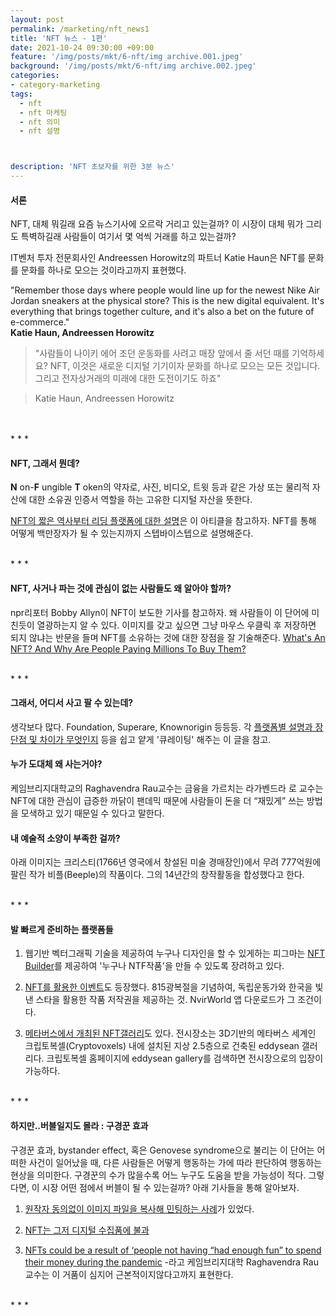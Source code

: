 ```yaml
---
layout: post
permalink: /marketing/nft_news1
title: 'NFT 뉴스 - 1편'
date: 2021-10-24 09:30:00 +09:00
feature: '/img/posts/mkt/6-nft/img archive.001.jpeg'
background: '/img/posts/mkt/6-nft/img archive.002.jpeg'
categories:
- category-marketing
tags:
  - nft
  - nft 마케팅
  - nft 의미
  - nft 설명



description: 'NFT 초보자를 위한 3분 뉴스'
---
```



#### 서론
NFT, 대체 뭐길래 요즘 뉴스기사에 오르락 거리고 있는걸까? 이 시장이 대체 뭐가 그리도 특벽하길래 사람들이 여기서 몇 억씩 거래를 하고 있는걸까?<br>

IT벤처 투자 전문회사인 Andreessen Horowitz의 파트너 Katie Haun은 NFT를 문화를 문화를 하나로 모으는 것이라고까지 표현했다.  <br>

"Remember those days where people would line up for the newest Nike Air Jordan sneakers at the physical store? This is the new digital equivalent. It's everything that brings together culture, and it's also a bet on the future of e-commerce." <br>**Katie Haun, Andreessen Horowitz** <br>
> "사람들이 나이키 에어 조던 운동화를 사려고 매장 앞에서 줄 서던 때를 기억하세요? NFT, 이것은 새로운 디지털 기기이자 문화를 하나로 모으는 모든 것입니다. 그리고 전자상거래의 미래에 대한 도전이기도 하죠"

> Katie Haun, Andreessen Horowitz
<br>

<br>
* * *
<br>

#### NFT, 그래서 뭔데?
**N** on-**F** ungible **T** oken의 약자로, 사진, 비디오, 트윗 등과 같은 가상 또는 물리적 자산에 대한 소유권 인증서 역할을 하는 고유한 디지털 자산을 뜻한다.

[NFT의 짧은 역사부터 리딩 플랫폼에 대한 설명](https://www.singlegrain.com/marketing/nft-marketing/)은 이 아티클을 참고하자. NFT를 통해 어떻게 백만장자가 될 수 있는지까지 스텝바이스텝으로 설명해준다.


<br>
* * *
<br>


#### NFT, 사거나 파는 것에 관심이 없는 사람들도 왜 알아야 할까?
npr리포터 Bobby Allyn이 NFT이 보도한 기사를 참고하자. 왜 사람들이 이 단어에 미친듯이 열광하는지 알 수 있다. 이미지를 갖고 싶으면 그냥 마우스 우클릭 후 저장하면 되지 않냐는 반문을 들며 NFT를 소유하는 것에 대한 장점을 잘 기술해준다.
[What's An NFT? And Why Are People Paying Millions To Buy Them?](https://www.npr.org/2021/03/05/974089381/whats-an-nft-and-why-are-people-paying-millions-to-buy-them)

<br>
* * *
<br>

#### 그래서, 어디서 사고 팔 수 있는데?
생각보다 많다. Foundation, Superare, Knownorigin 등등등. 각 [플랫폼별 설명과 장단점 및 차이가 무엇인지](https://brunch.co.kr/@sehi0315/151) 등을 쉽고 얕게 '큐레이팅' 해주는 이 글을 참고.


#### 누가 도대체 왜 사는거야?
케임브리지대학교의 Raghavendra Rau교수는  금융을 가르치는 라가벤드라 로 교수는 NFT에 대한 관심이 급증한 까닭이 팬데믹 때문에 사람들이 돈을 더 “재밌게” 쓰는 방법을 모색하고 있기 때문일 수 있다고 말한다.


#### 내 예술적 소양이 부족한 걸까?
아래 이미지는 크리스티(1766년 영국에서 창설된 미술 경매장인)에서 무려 777억원에 팔린 작가 비플(Beeple)의 작품이다. 그의 14년간의 창작활동을 합성했다고 한다.

<br>
* * *
<br>

#### 발 빠르게 준비하는 플랫폼들
1. 웹기반 벡터그래픽 기술을 제공하여 누구나 디자인을 할 수 있게하는 피그마는 [NFT Builder](https://www.figma.com/community/file/1007987548862252841)를 제공하여 '누구나 NTF작품'을 만들 수 있도록 장려하고 있다. <br>


2. [NFT를 활용한 이벤트](https://nvirworld-nft.com/45/?q=YToxOntzOjEyOiJrZXl3b3JkX3R5cGUiO3M6MzoiYWxsIjt9&bmode=view&idx=7119760&t=board)도 등장했다. 815광복절을 기념하여, 독립운동가와 한국을 빛낸 스타을 활용한 작품 저작권을 제공하는 것. NvirWorld 앱 다운로드가 그 조건이다. <br>


3. [메타버스에서 개최된 NFT갤러리](http://www.newscape.co.kr/news/articleView.html?idxno=63866)도 있다. 전시장소는
3D기반의 메타버스 세계인 크립토복셀(Cryptovoxels) 내에 설치된 지상 2.5층으로 건축된 eddysean 갤러리다. 크립토복셀 홈페이지에 eddysean gallery를 검색하면 전시장으로의 입장이 가능하다.

<br>
* * *
<br>




#### 하지만..버블일지도 몰라 : 구경꾼 효과
구경꾼 효과, bystander effect, 혹은 Genovese syndrome으로 불리는 이 단어는 어떠한 사건이 일어났을 때, 다른 사람들은 어떻게 행동하는 가에 따라 판단하여 행동하는 현상을 의미한다. 구경꾼의 수가 많을수록 어느 누구도 도움을 받을 가능성이 적다. 그렇다면, 이 시장 어떤 점에서 버블이 될 수 있는걸까? 아래 기사들을 통해 알아보자. <br>

1. [원작자 동의없이 이미지 파일을 복사해 민팅하는 사례](https://www.seoul.co.kr/news/newsView.php?id=20210923004001)가 있었다.

2. [NFT는 그저 디지털 수집품에 불과](https://www.coindeskkorea.com/news/articleView.html?idxno=73065)

3. [NFTs could be a result of ‘people not having “had enough fun” to spend their money during the pandemic](https://www.bbc.com/indonesia/majalah-56398083) -라고 케임브리지대학 Raghavendra Rau 교수는 이 거품이 심지어 근본적이지않다고까지 표현한다.


<br>
* * *
<br>
